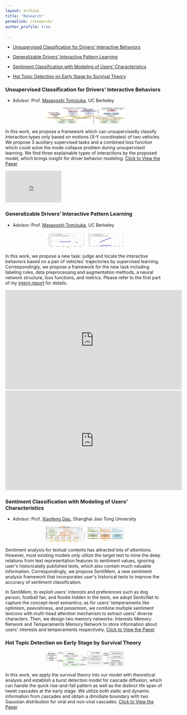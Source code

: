 ```yaml
---
layout: archive
title: "Research"
permalink: /research/
author_profile: true

---
```


* [Unsupervised Classification for Drivers’ Interactive Behaviors](#anchor)

* [Generalizable Drivers’ Interactive Pattern Learning](#anchor2)

* [Sentiment Classification with Modeling of Users’ Characteristics](#anchor3)

* [Hot Topic Detection on Early Stage by Survival Theory](#anchor4)

### <span id = "anchor">Unsupervised Classification for Drivers’ Interactive Behaviors</span>
* Advisor: Prof. [Masayoshi Tomizuka](https://me.berkeley.edu/people/masayoshi-tomizuka/), UC Berkeley

<center><img src='/images/unsup.PNG' width="50%" height="50" /></center>
  
In this work, we propose a framework which can unsupervisedly classify interaction types only based on motions (X-Y coordinates) of two vehicles. We propose 3 auxiliary supervised tasks and a combined loss function which could solve the mode collapse problem during unsupervised learning. We find three explainable types of interactions by the proposed model, which brings insight for driver behavior modeling. 
[Click to View the Paper](http://jiaxiaosong.github.io/files/CVPR_2020_under_review.pdf)

<iframe  width="178" height="100" src="https://www.youtube.com/embed/v5ppij0nyvg" frameborder="0" allow="accelerometer; autoplay; encrypted-media; gyroscope; picture-in-picture" allowfullscreen></iframe>

### <span id = "anchor2">Generalizable Drivers’ Interactive Pattern Learning</span>
* Advisor: Prof. [Masayoshi Tomizuka](https://me.berkeley.edu/people/masayoshi-tomizuka/), UC Berkeley

<center><img src='/images/task1.png' width="50%" height="50" /></center>

In this work,  we propose a new task: judge and locate the interactive behaviors based on a pair of vehicles' trajectories by supervised learning. Correspondingly, we propose a framework for the new task including labeling rules, data preprocessing and augmentation methods, a neural network structure, loss functions, and metrics. Please refer to the first part of my [intern report](http://jiaxiaosong.github.io/files/Intern_Report_Xiaosong_Jia.pdf) for details.

<iframe width="560 " height="315" src="https://www.youtube.com/embed/Pyf_ubAip5E" frameborder="0" allow="accelerometer; autoplay; encrypted-media; gyroscope; picture-in-picture" allowfullscreen></iframe>
<iframe width="560" height="315" src="https://www.youtube.com/embed/M3dbjGGZZ_k" frameborder="0" allow="accelerometer; autoplay;encrypted-media; gyroscope; picture-in-picture" allowfullscreen></iframe>

### <span id = "anchor3">Sentiment Classification with Modeling of Users’ Characteristics</span>
* Advisor: Prof. [Xiaofeng Gao](http://www.cs.sjtu.edu.cn/~gao-xf/), Shanghai Jiao Tong University

<center><img src='/images/senti.png' width="50%" height="50" /></center>

Sentiment analysis for textual contents has attracted lots of attentions. However, most existing models only utilize the target text to mine the deep relations from text representation features to sentiment values, ignoring user's historicalally published texts, which also contain much valuable information. Correspondingly, we propose SentiMem, a new sentiment analysis framework that incorporates user's historical texts to improve the accuracy of sentiment classification. 

In SentiMem, to exploit users' interests and preferences such as dog person, football fan, and foodie hidden in the texts, we adopt SenticNet to capture the concept-level semantics; as for users' temperaments like optimism, peevishness, and pessimism, we combine multiple sentiment lexicons with multi-head attention mechanism to extract users' diverse characters. Then, we design two memory networks: Interests Memory Network and Temperaments Memory Network to store information about users' interests and temperaments respectively.
[Click to View the Paper](http://jiaxiaosong.github.io/files/DASFAA_2020_in_submission.pdf)

### <span id = "anchor4">Hot Topic Detection on Early Stage by Survival Theory</span>

<center><img src='/images/survival.PNG' width="50%" height="50" /></center>

In this work, we apply the survival theory into our model with  theoretical analysis and establish a burst detection model for cascade diffusion, which can handle the quick rise-and-fall pattern as well as the distinct life span of tweet cascades at the early stage. We utilize both static and dynamic information from cascades and obtain a dimidiate boundary with two Gaussian distribution for viral and non-viral cascades.
[Click to View the Paper](http://jiaxiaosong.github.io/files/TKDE_major_revision.pdf)

